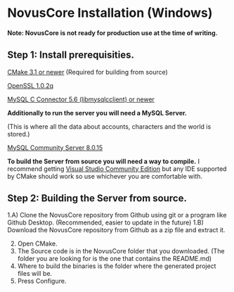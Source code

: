 # NovusCore Installation (Windows)

#### Note: NovusCore is not ready for production use at the time of writing.

## Step 1: Install prerequisities.

[CMake 3.1 or newer](https://cmake.org/download/)
(Required for building from source)

[OpenSSL 1.0.2q](http://slproweb.com/products/Win32OpenSSL.html)

[MySQL C Connector 5.6 (libmysqlcclient) or newer](https://dev.mysql.com/downloads/connector/c/)

**Additionally to run the server you will need a MySQL Server.**

(This is where all the data about accounts, characters and the world is stored.)

[MySQL Community Server 8.0.15](https://dev.mysql.com/downloads/mysql/)

**To build the Server from source you will need a way to compile.**
I recommend getting [Visual Studio Community Edition](https://visualstudio.microsoft.com/) but any IDE supported by CMake should work so use whichever you are comfortable with.

## Step 2: Building the Server from source.

1.A) Clone the NovusCore repository from Github using git or a program like Github Desktop. (Recommended, easier to update in the future)
1.B) Download the NovusCore repository from Github as a zip file and extract it.

2. Open CMake.
  1. The Source code is in the NovusCore folder that you downloaded. (The folder you are looking for is the one that contains the README.md)
  2. Where to build the binaries is the folder where the generated project files will be.
  3. Press Configure.
